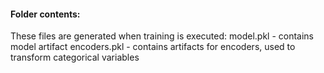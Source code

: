 #### Folder contents:
These files are generated when training is executed:
model.pkl - contains model artifact
encoders.pkl - contains artifacts for encoders, used to transform categorical variables
